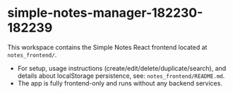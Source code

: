 # simple-notes-manager-182230-182239

This workspace contains the Simple Notes React frontend located at `notes_frontend/`.

- For setup, usage instructions (create/edit/delete/duplicate/search), and details about localStorage persistence, see: `notes_frontend/README.md`.
- The app is fully frontend-only and runs without any backend services.
